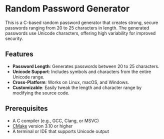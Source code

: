 # Random Password Generator

This is a C-based random password generator that creates strong, secure passwords ranging from 20 to 25 characters in length. The generated passwords use Unicode characters, offering high variability for improved security.

## Features

- **Password Length**: Generates passwords between 20 to 25 characters.
- **Unicode Support**: Includes symbols and characters from the entire Unicode range.
- **Cross-Platform**: Works on Linux, macOS, and Windows.
- **Customizable**: Easily tweak the length and character range by modifying the source code.

## Prerequisites

- A C compiler (e.g., GCC, Clang, or MSVC)
- [CMake](https://cmake.org/) version 3.10 or higher
- A terminal or IDE that supports Unicode output
